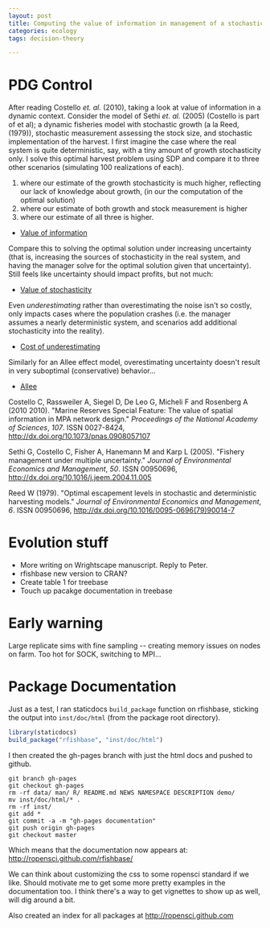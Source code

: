 ```yaml
---
layout: post
title: Computing the value of information in management of a stochastic resource
categories: ecology
tags: decision-theory

---
```


PDG Control
===========

After reading Costello _et. al._ (2010), taking a look at value of information in a dynamic context. 
Consider the model of Sethi _et. al._ (2005) (Costello is part of et al); a dynamic fisheries model with stochastic growth (a la Reed, (1979)), stochastic measurement assessing the stock size, and stochastic implementation of the harvest. 
I first imagine the case where the real system is quite deterministic, say, with a tiny amount of growth stochasticity only.  I solve this optimal harvest problem using SDP and compare it to three other scenarios (simulating 100 realizations of each). 

1. where our estimate of the growth stochasticity is much higher, reflecting our lack of knowledge about growth, (in our the computation of the optimal solution)
2.  where our estimate of both growth and stock measurement is higher
3. where our estimate of all three is higher. 

- [Value of information](https://github.com/cboettig/pdg_control/blob/70e899ea4ecc52317cb6ff91c21406cf665cbaa9/inst/examples/value_of_information.md)

Compare this to solving the optimal solution under increasing uncertainty (that is, increasing the sources of stochasticity in the real system, and having the manager solve for the optimal solution given that uncertainty).  Still feels like uncertainty should impact profits, but not much:

- [Value of stochasticity](https://github.com/cboettig/pdg_control/blob/0bda7ca2f32b80a7905d6cbc302223f8811bc033/inst/examples/value_of_information.md)

Even _underestimating_ rather than overestimating the noise isn't so costly, only impacts cases where the population crashes (i.e. the manager assumes a nearly deterministic system, and scenarios add additional stochasticity into the reality).

- [Cost of underestimating](https://github.com/cboettig/pdg_control/blob/da6e0b933450755319a16d92efa4745883baa792/inst/examples/cost_of_underestimating.md)

Similarly for an Allee effect model, overestimating uncertainty doesn't result in very suboptimal (conservative) behavior...

- [Allee](https://github.com/cboettig/pdg_control/blob/4b89252c276a3cf9881f598ffe2070cc1cafde4a/inst/examples/value_under_allee.md)




Costello C, Rassweiler A, Siegel D, De Leo G, Micheli F and
Rosenberg A (2010 2010). "Marine Reserves Special Feature: The
value of spatial information in MPA network design." _Proceedings
of the National Academy of Sciences_, *107*. ISSN 0027-8424, 
http://dx.doi.org/10.1073/pnas.0908057107

Sethi G, Costello C, Fisher A, Hanemann M and Karp L (2005).
"Fishery management under multiple uncertainty." _Journal of
Environmental Economics and Management_, *50*. ISSN 00950696,
http://dx.doi.org/10.1016/j.jeem.2004.11.005

Reed W (1979). "Optimal escapement levels in stochastic and
deterministic harvesting models." _Journal of Environmental
Economics and Management_, *6*. ISSN 00950696, 
http://dx.doi.org/10.1016/0095-0696(79)90014-7




Evolution stuff
===============

- More writing on Wrightscape manuscript.  Reply to Peter.
- rfishbase new version to CRAN? 
- Create table 1 for treebase
- Touch up pacakge documentation in treebase

Early warning
============

Large replicate sims with fine sampling -- creating memory issues on nodes on farm.  Too hot for SOCK, switching to MPI...



Package Documentation
=====================

Just as a test, I ran staticdocs `build_package` function on rfishbase, sticking the output into `inst/doc/html` (from the package root directory).  

```r 
library(staticdocs)
build_package("rfishbase", "inst/doc/html")
```

I then created the gh-pages branch with just the html docs and pushed to github.  

```
git branch gh-pages
git checkout gh-pages
rm -rf data/ man/ R/ README.md NEWS NAMESPACE DESCRIPTION demo/
mv inst/doc/html/* .
rm -rf inst/
git add *
git commit -a -m "gh-pages documentation"
git push origin gh-pages
git checkout master
```

Which means that the documentation now appears at: http://ropensci.github.com/rfishbase/

We can think about customizing the css to some ropensci standard if we like.  Should motivate me to get some more pretty examples in the documentation too.  I think there's a way to get vignettes to show up as well, will dig around a bit.  


Also created an index for all packages at http://ropensci.github.com

